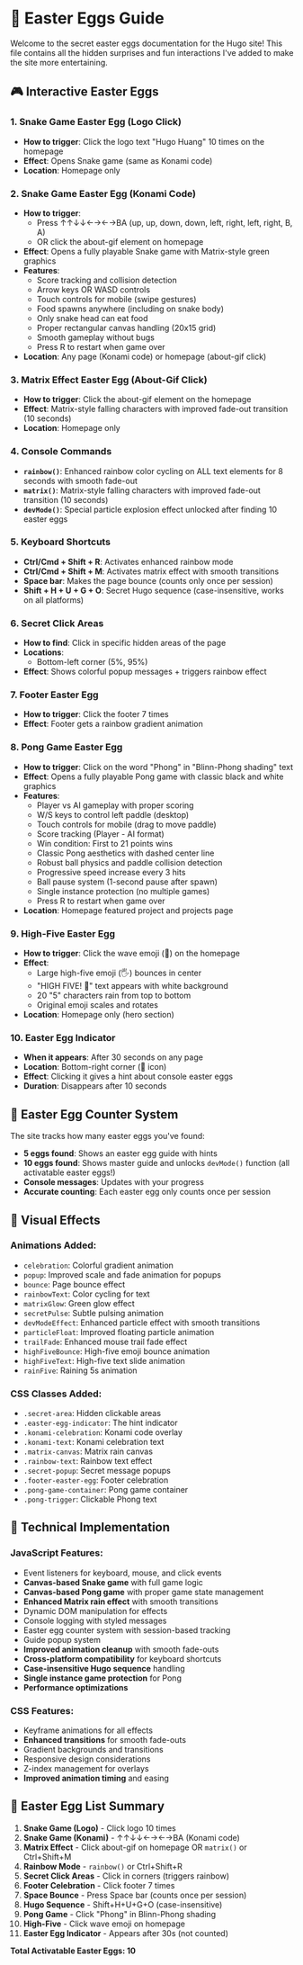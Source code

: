 # 🥚 Easter Eggs Guide

Welcome to the secret easter eggs documentation for the Hugo site! This file contains all the hidden surprises and fun interactions I've added to make the site more entertaining.

## 🎮 Interactive Easter Eggs

### 1. **Snake Game Easter Egg** (Logo Click)
- **How to trigger**: Click the logo text "Hugo Huang" 10 times on the homepage
- **Effect**: Opens Snake game (same as Konami code)
- **Location**: Homepage only
<!-- - **Note**: One-time trigger, disabled after activation -->

### 2. **Snake Game Easter Egg** (Konami Code)
- **How to trigger**: 
  - Press ↑↑↓↓←→←→BA (up, up, down, down, left, right, left, right, B, A)
  - OR click the about-gif element on homepage
- **Effect**: Opens a fully playable Snake game with Matrix-style green graphics
- **Features**: 
  - Score tracking and collision detection
  - Arrow keys OR WASD controls
  - Touch controls for mobile (swipe gestures)
  - Food spawns anywhere (including on snake body)
  - Only snake head can eat food
  - Proper rectangular canvas handling (20x15 grid)
  - Smooth gameplay without bugs
  - Press R to restart when game over
- **Location**: Any page (Konami code) or homepage (about-gif click)

### 3. **Matrix Effect Easter Egg** (About-Gif Click)
- **How to trigger**: Click the about-gif element on the homepage
- **Effect**: Matrix-style falling characters with improved fade-out transition (10 seconds)
- **Location**: Homepage only

### 4. **Console Commands**
- **`rainbow()`**: Enhanced rainbow color cycling on ALL text elements for 8 seconds with smooth fade-out
- **`matrix()`**: Matrix-style falling characters with improved fade-out transition (10 seconds)
- **`devMode()`**: Special particle explosion effect unlocked after finding 10 easter eggs

### 5. **Keyboard Shortcuts**
- **Ctrl/Cmd + Shift + R**: Activates enhanced rainbow mode
- **Ctrl/Cmd + Shift + M**: Activates matrix effect with smooth transitions
- **Space bar**: Makes the page bounce (counts only once per session)
- **Shift + H + U + G + O**: Secret Hugo sequence (case-insensitive, works on all platforms)

### 6. **Secret Click Areas**
- **How to find**: Click in specific hidden areas of the page
- **Locations**: 
  - Bottom-left corner (5%, 95%)
- **Effect**: Shows colorful popup messages + triggers rainbow effect

### 7. **Footer Easter Egg**
- **How to trigger**: Click the footer 7 times
- **Effect**: Footer gets a rainbow gradient animation

### 8. **Pong Game Easter Egg**
- **How to trigger**: Click on the word "Phong" in "Blinn-Phong shading" text
- **Effect**: Opens a fully playable Pong game with classic black and white graphics
- **Features**: 
  - Player vs AI gameplay with proper scoring
  - W/S keys to control left paddle (desktop)
  - Touch controls for mobile (drag to move paddle)
  - Score tracking (Player - AI format)
  - Win condition: First to 21 points wins
  - Classic Pong aesthetics with dashed center line
  - Robust ball physics and paddle collision detection
  - Progressive speed increase every 3 hits
  - Ball pause system (1-second pause after spawn)
  - Single instance protection (no multiple games)
  - Press R to restart when game over
- **Location**: Homepage featured project and projects page

### 9. **High-Five Easter Egg**
- **How to trigger**: Click the wave emoji (👋) on the homepage
- **Effect**: 
  - Large high-five emoji (🖐️) bounces in center
  - "HIGH FIVE! 🎉" text appears with white background
  - 20 "5" characters rain from top to bottom
  - Original emoji scales and rotates
- **Location**: Homepage only (hero section)

### 10. **Easter Egg Indicator**
- **When it appears**: After 30 seconds on any page
- **Location**: Bottom-right corner (🥚 icon)
- **Effect**: Clicking it gives a hint about console easter eggs
- **Duration**: Disappears after 10 seconds

## 🎯 Easter Egg Counter System

The site tracks how many easter eggs you've found:

- **5 eggs found**: Shows an easter egg guide with hints
- **10 eggs found**: Shows master guide and unlocks `devMode()` function (all activatable easter eggs!)
- **Console messages**: Updates with your progress
- **Accurate counting**: Each easter egg only counts once per session

## 🎨 Visual Effects

### Animations Added:
- `celebration`: Colorful gradient animation
- `popup`: Improved scale and fade animation for popups
- `bounce`: Page bounce effect
- `rainbowText`: Color cycling for text
- `matrixGlow`: Green glow effect
- `secretPulse`: Subtle pulsing animation
- `devModeEffect`: Enhanced particle effect with smooth transitions
- `particleFloat`: Improved floating particle animation
- `trailFade`: Enhanced mouse trail fade effect
- `highFiveBounce`: High-five emoji bounce animation
- `highFiveText`: High-five text slide animation
- `rainFive`: Raining 5s animation

### CSS Classes Added:
- `.secret-area`: Hidden clickable areas
- `.easter-egg-indicator`: The hint indicator
- `.konami-celebration`: Konami code overlay
- `.konami-text`: Konami celebration text
- `.matrix-canvas`: Matrix rain canvas
- `.rainbow-text`: Rainbow text effect
- `.secret-popup`: Secret message popups
- `.footer-easter-egg`: Footer celebration
- `.pong-game-container`: Pong game container
- `.pong-trigger`: Clickable Phong text

## 🔧 Technical Implementation

### JavaScript Features:
- Event listeners for keyboard, mouse, and click events
- **Canvas-based Snake game** with full game logic
- **Canvas-based Pong game** with proper game state management
- **Enhanced Matrix rain effect** with smooth transitions
- Dynamic DOM manipulation for effects
- Console logging with styled messages
- Easter egg counter system with session-based tracking
- Guide popup system
- **Improved animation cleanup** with smooth fade-outs
- **Cross-platform compatibility** for keyboard shortcuts
- **Case-insensitive Hugo sequence** handling
- **Single instance game protection** for Pong
- **Performance optimizations**

### CSS Features:
- Keyframe animations for all effects
- **Enhanced transitions** for smooth fade-outs
- Gradient backgrounds and transitions
- Responsive design considerations
- Z-index management for overlays
- **Improved animation timing** and easing

## 🎉 Easter Egg List Summary

1. **Snake Game (Logo)** - Click logo 10 times
2. **Snake Game (Konami)** - ↑↑↓↓←→←→BA (Konami code)
3. **Matrix Effect** - Click about-gif on homepage OR `matrix()` or Ctrl+Shift+M
4. **Rainbow Mode** - `rainbow()` or Ctrl+Shift+R
5. **Secret Click Areas** - Click in corners (triggers rainbow)
6. **Footer Celebration** - Click footer 7 times
7. **Space Bounce** - Press Space bar (counts once per session)
8. **Hugo Sequence** - Shift+H+U+G+O (case-insensitive)
9. **Pong Game** - Click "Phong" in Blinn-Phong shading
10. **High-Five** - Click wave emoji on homepage
11. **Easter Egg Indicator** - Appears after 30s (not counted)

**Total Activatable Easter Eggs: 10**